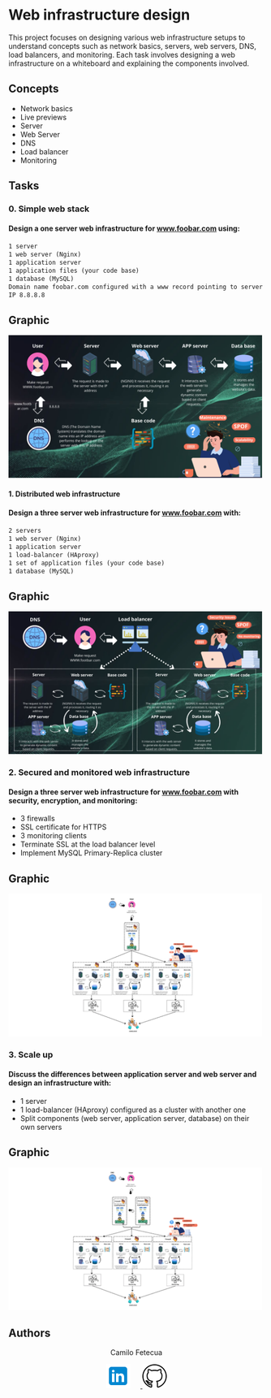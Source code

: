 # Web infrastructure design

This project focuses on designing various web infrastructure setups to understand concepts such as network basics, servers, web servers, DNS, load balancers, and monitoring. Each task involves designing a web infrastructure on a whiteboard and explaining the components involved.

## Concepts

- Network basics
- Live previews
- Server
- Web Server
- DNS
- Load balancer
- Monitoring

## Tasks
### 0. Simple web stack

#### Design a one server web infrastructure for www.foobar.com using:

    1 server
    1 web server (Nginx)
    1 application server
    1 application files (your code base)
    1 database (MySQL)
    Domain name foobar.com configured with a www record pointing to server IP 8.8.8.8

## Graphic

<img src="https://github.com/camilof91/holbertonschool-system_engineering-devops/blob/master/web_infrastructure_design/img/1.png" alt="App Screenshot" width="500">

#### 1. Distributed web infrastructure

#### Design a three server web infrastructure for www.foobar.com with:

    2 servers
    1 web server (Nginx)
    1 application server
    1 load-balancer (HAproxy)
    1 set of application files (your code base)
    1 database (MySQL)

## Graphic

<img src="https://github.com/camilof91/holbertonschool-system_engineering-devops/blob/master/web_infrastructure_design/img/2.png" alt="App Screenshot" width="500">

### 2. Secured and monitored web infrastructure

#### Design a three server web infrastructure for www.foobar.com with security, encryption, and monitoring:

- 3 firewalls
- SSL certificate for HTTPS
- 3 monitoring clients
- Terminate SSL at the load balancer level
- Implement MySQL Primary-Replica cluster

## Graphic

<img src="https://github.com/camilof91/holbertonschool-system_engineering-devops/blob/master/web_infrastructure_design/img/3.png" alt="App Screenshot" width="500">

### 3. Scale up

#### Discuss the differences between application server and web server and design an infrastructure with:

- 1 server
- 1 load-balancer (HAproxy) configured as a cluster with another one
- Split components (web server, application server, database) on their own servers

## Graphic

<img src="https://github.com/camilof91/holbertonschool-system_engineering-devops/blob/master/web_infrastructure_design/img/4.png" alt="App Screenshot" width="500">

## Authors

<p style="text-align: center;">Camilo Fetecua</p>

<div style="text-align: center;">
    <a href="https://www.linkedin.com/in/camilo-fetecua">
        <img src="https://github.com/camilof91/imagenes/blob/master/icons-linkedin.png?raw=true" style="display: inline-block; margin-right: 20px;">
    </a>
    <a href="https://github.com/camilof91">
        <img src="https://github.com/camilof91/imagenes/blob/master/icons-github-48x48.png?raw=true" style="display: inline-block;">
    </a>
</div>